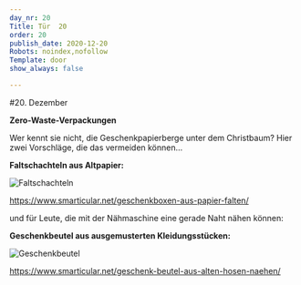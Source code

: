 ```yaml
---
day_nr: 20
Title: Tür  20
order: 20
publish_date: 2020-12-20
Robots: noindex,nofollow
Template: door
show_always: false

---
```



#20. Dezember

**Zero-Waste-Verpackungen**


Wer kennt sie nicht, die Geschenkpapierberge unter dem Christbaum?
Hier zwei Vorschläge, die das vermeiden können…


**Faltschachteln aus Altpapier:**

![Faltschachteln](%assets_url%/pics/20/fb-faltschachteln-aus-prospekten-basteln-1.jpg)

<a target="_blank" href="https://www.smarticular.net/geschenkboxen-aus-papier-falten/">https://www.smarticular.net/geschenkboxen-aus-papier-falten/</a>


und für Leute, die mit der Nähmaschine eine gerade Naht nähen können:



**Geschenkbeutel aus ausgemusterten Kleidungsstücken:**

![Geschenkbeutel](%assets_url%/pics/20/fb-geschenkbeutel-aus-hosenbein-1-1.jpg)

<a target="_blank" href="https://www.smarticular.net/geschenk-beutel-aus-alten-hosen-naehen/">https://www.smarticular.net/geschenk-beutel-aus-alten-hosen-naehen/</a>

